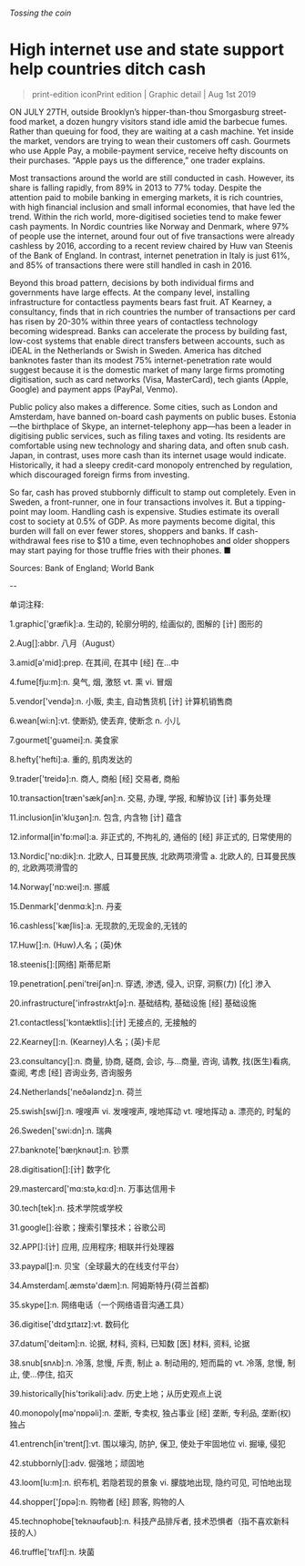 ###### Tossing the coin
# High internet use and state support help countries ditch cash 
> print-edition iconPrint edition | Graphic detail | Aug 1st 2019 
ON JULY 27TH, outside Brooklyn’s hipper-than-thou Smorgasburg street-food market, a dozen hungry visitors stand idle amid the barbecue fumes. Rather than queuing for food, they are waiting at a cash machine. Yet inside the market, vendors are trying to wean their customers off cash. Gourmets who use Apple Pay, a mobile-payment service, receive hefty discounts on their purchases. “Apple pays us the difference,” one trader explains. 
Most transactions around the world are still conducted in cash. However, its share is falling rapidly, from 89% in 2013 to 77% today. Despite the attention paid to mobile banking in emerging markets, it is rich countries, with high financial inclusion and small informal economies, that have led the trend. Within the rich world, more-digitised societies tend to make fewer cash payments. In Nordic countries like Norway and Denmark, where 97% of people use the internet, around four out of five transactions were already cashless by 2016, according to a recent review chaired by Huw van Steenis of the Bank of England. In contrast, internet penetration in Italy is just 61%, and 85% of transactions there were still handled in cash in 2016. 
Beyond this broad pattern, decisions by both individual firms and governments have large effects. At the company level, installing infrastructure for contactless payments bears fast fruit. AT Kearney, a consultancy, finds that in rich countries the number of transactions per card has risen by 20-30% within three years of contactless technology becoming widespread. Banks can accelerate the process by building fast, low-cost systems that enable direct transfers between accounts, such as iDEAL in the Netherlands or Swish in Sweden. America has ditched banknotes faster than its modest 75% internet-penetration rate would suggest because it is the domestic market of many large firms promoting digitisation, such as card networks (Visa, MasterCard), tech giants (Apple, Google) and payment apps (PayPal, Venmo). 
Public policy also makes a difference. Some cities, such as London and Amsterdam, have banned on-board cash payments on public buses. Estonia—the birthplace of Skype, an internet-telephony app—has been a leader in digitising public services, such as filing taxes and voting. Its residents are comfortable using new technology and sharing data, and often snub cash. Japan, in contrast, uses more cash than its internet usage would indicate. Historically, it had a sleepy credit-card monopoly entrenched by regulation, which discouraged foreign firms from investing. 
So far, cash has proved stubbornly difficult to stamp out completely. Even in Sweden, a front-runner, one in four transactions involves it. But a tipping-point may loom. Handling cash is expensive. Studies estimate its overall cost to society at 0.5% of GDP. As more payments become digital, this burden will fall on ever fewer stores, shoppers and banks. If cash-withdrawal fees rise to $10 a time, even technophobes and older shoppers may start paying for those truffle fries with their phones. ■ 
Sources: Bank of England; World Bank 
-- 
 单词注释:
1.graphic['græfik]:a. 生动的, 轮廓分明的, 绘画似的, 图解的 [计] 图形的 
2.Aug[]:abbr. 八月（August） 
3.amid[ә'mid]:prep. 在其间, 在其中 [经] 在...中 
4.fume[fju:m]:n. 臭气, 烟, 激怒 vt. 熏 vi. 冒烟 
5.vendor['vendә]:n. 小贩, 卖主, 自动售货机 [计] 计算机销售商 
6.wean[wi:n]:vt. 使断奶, 使丢弃, 使断念 n. 小儿 
7.gourmet['guәmei]:n. 美食家 
8.hefty['hefti]:a. 重的, 肌肉发达的 
9.trader['treidә]:n. 商人, 商船 [经] 交易者, 商船 
10.transaction[træn'sækʃәn]:n. 交易, 办理, 学报, 和解协议 [计] 事务处理 
11.inclusion[in'kluʒәn]:n. 包含, 内含物 [计] 蕴含 
12.informal[in'fɒ:mәl]:a. 非正式的, 不拘礼的, 通俗的 [经] 非正式的, 日常使用的 
13.Nordic['nɒ:dik]:n. 北欧人, 日耳曼民族, 北欧两项滑雪 a. 北欧人的, 日耳曼民族的, 北欧两项滑雪的 
14.Norway['nɒ:wei]:n. 挪威 
15.Denmark['denmɑ:k]:n. 丹麦 
16.cashless['kæʃlis]:a. 无现款的,无现金的,无钱的 
17.Huw[]:n. (Huw)人名；(英)休 
18.steenis[]:[网络] 斯蒂尼斯 
19.penetration[.peni'treiʃәn]:n. 穿透, 渗透, 侵入, 识穿, 洞察(力) [化] 渗入 
20.infrastructure['infrәstrʌktʃә]:n. 基础结构, 基础设施 [经] 基础设施 
21.contactless['kɔntæktlis]:[计] 无接点的, 无接触的 
22.Kearney[]:n. (Kearney)人名；(英)卡尼 
23.consultancy[]:n. 商量, 协商, 磋商, 会诊, 与...商量, 咨询, 请教, 找(医生)看病, 查阅, 考虑 [经] 咨询业务, 咨询服务 
24.Netherlands['neðәlәndz]:n. 荷兰 
25.swish[swiʃ]:n. 嗖嗖声 vi. 发嗖嗖声, 嗖地挥动 vt. 嗖地挥动 a. 漂亮的, 时髦的 
26.Sweden['swi:dn]:n. 瑞典 
27.banknote['bæŋknәut]:n. 钞票 
28.digitisation[]:[计] 数字化 
29.mastercard['mɑ:stə,kɑ:d]:n. 万事达信用卡 
30.tech[tek]:n. 技术学院或学校 
31.google[]:谷歌；搜索引擎技术；谷歌公司 
32.APP[]:[计] 应用, 应用程序; 相联并行处理器 
33.paypal[]:n. 贝宝（全球最大的在线支付平台） 
34.Amsterdam[.æmstә'dæm]:n. 阿姆斯特丹(荷兰首都) 
35.skype[]:n. 网络电话（一个网络语音沟通工具） 
36.digitise['dɪdʒɪtaɪz]:vt. 数码化 
37.datum['deitәm]:n. 论据, 材料, 资料, 已知数 [医] 材料, 资料, 论据 
38.snub[snʌb]:n. 冷落, 怠慢, 斥责, 制止 a. 制动用的, 短而扁的 vt. 冷落, 怠慢, 制止, 使...停住, 掐灭 
39.historically[his'tɔrikәli]:adv. 历史上地；从历史观点上说 
40.monopoly[mә'nɒpәli]:n. 垄断, 专卖权, 独占事业 [经] 垄断, 专利品, 垄断(权)独占 
41.entrench[in'trentʃ]:vt. 围以壕沟, 防护, 保卫, 使处于牢固地位 vi. 掘壕, 侵犯 
42.stubbornly[]:adv. 倔强地；顽固地 
43.loom[lu:m]:n. 织布机, 若隐若现的景象 vi. 朦胧地出现, 隐约可见, 可怕地出现 
44.shopper['ʃɒpә]:n. 购物者 [经] 顾客, 购物的人 
45.technophobe[ˈteknəʊfəʊb]:n. 科技产品排斥者, 技术恐惧者（指不喜欢新科技的人） 
46.truffle['trʌfl]:n. 块菌 
